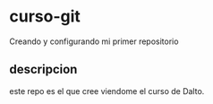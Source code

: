 # curso-git
Creando y configurando mi primer repositorio

## descripcion

este repo es el que cree viendome el curso de Dalto.
